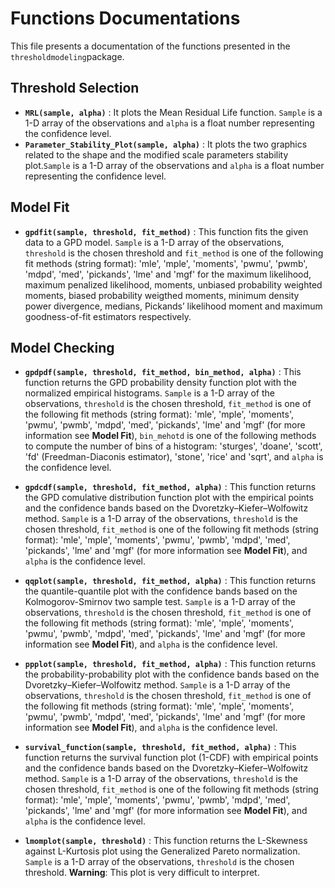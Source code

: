 # Functions Documentations

This file presents a documentation of the functions presented in the ``thresholdmodeling``package. 

## Threshold Selection
* **``MRL(sample, alpha)``** : It plots the Mean Residual Life function. ``Sample`` is a 1-D array of the observations and ``alpha`` is a float number representing the confidence level.   
* **``Parameter_Stability_Plot(sample, alpha)``** : It plots the two graphics related to the shape and the modified scale parameters stability plot.``Sample`` is a 1-D array of the observations and ``alpha`` is a float number representing the confidence level. 

## Model Fit
* **``gpdfit(sample, threshold, fit_method)``** : This function fits the given data to a GPD model. ``Sample`` is a 1-D array of the observations, ``threshold`` is the chosen threshold and ``fit_method`` is one of the following fit methods (string format): 'mle', 'mple', 'moments', 'pwmu', 'pwmb', 'mdpd', 'med', 'pickands', 'lme' and 'mgf' for the maximum likelihood, maximum penalized likelihood, moments, unbiased probability weighted moments, biased probability weigthed moments, minimum density power divergence, medians, Pickands’ likelihood moment and maximum goodness-of-fit estimators respectively.

## Model Checking
* **``gpdpdf(sample, threshold, fit_method, bin_method, alpha)``**  : This function returns the GPD probability density function plot with the normalized empirical histograms. ``Sample`` is a 1-D array of the observations, ``threshold`` is the chosen threshold, ``fit_method`` is one of the following fit methods (string format): 'mle', 'mple', 'moments', 'pwmu', 'pwmb', 'mdpd', 'med', 'pickands', 'lme' and 'mgf' (for more information see **Model Fit**), ``bin_mehotd`` is one of the following methods to compute the number of bins of a histogram: 'sturges', 'doane', 'scott', 'fd' (Freedman-Diaconis estimator), 'stone', 'rice' and 'sqrt', and ``alpha`` is the confidence level.

* **``gpdcdf(sample, threshold, fit_method, alpha)``**  : This function returns the GPD comulative distribution function plot with the empirical points and the confidence bands based on the Dvoretzky–Kiefer–Wolfowitz method. ``Sample`` is a 1-D array of the observations, ``threshold`` is the chosen threshold, ``fit_method`` is one of the following fit methods (string format): 'mle', 'mple', 'moments', 'pwmu', 'pwmb', 'mdpd', 'med', 'pickands', 'lme' and 'mgf' (for more information see **Model Fit**), and ``alpha`` is the confidence level.

* **``qqplot(sample, threshold, fit_method, alpha)``**  : This function returns the quantile-quantile plot with the confidence bands based on the Kolmogorov-Smirnov two sample test. ``Sample`` is a 1-D array of the observations, ``threshold`` is the chosen threshold, ``fit_method`` is one of the following fit methods (string format): 'mle', 'mple', 'moments', 'pwmu', 'pwmb', 'mdpd', 'med', 'pickands', 'lme' and 'mgf' (for more information see **Model Fit**), and ``alpha`` is the confidence level.

* **``ppplot(sample, threshold, fit_method, alpha)``**  : This function returns the probability-probability plot with the confidence bands based on the Dvoretzky–Kiefer–Wolfowitz method. ``Sample`` is a 1-D array of the observations, ``threshold`` is the chosen threshold, ``fit_method`` is one of the following fit methods (string format): 'mle', 'mple', 'moments', 'pwmu', 'pwmb', 'mdpd', 'med', 'pickands', 'lme' and 'mgf' (for more information see **Model Fit**), and ``alpha`` is the confidence level.

* **``survival_function(sample, threshold, fit_method, alpha)``**  : This function returns the survival function plot (1-CDF) with empirical points and the confidence bands based on the Dvoretzky–Kiefer–Wolfowitz method. ``Sample`` is a 1-D array of the observations, ``threshold`` is the chosen threshold, ``fit_method`` is one of the following fit methods (string format): 'mle', 'mple', 'moments', 'pwmu', 'pwmb', 'mdpd', 'med', 'pickands', 'lme' and 'mgf' (for more information see **Model Fit**), and ``alpha`` is the confidence level.

* **``lmomplot(sample, threshold)``**  : This function returns the L-Skewness against L-Kurtosis plot using the Generalized Pareto normalization. ``Sample`` is a 1-D array of the observations, ``threshold`` is the chosen threshold. **Warning**: This plot is very difficult to interpret. 




